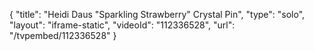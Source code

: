 {
    "title": "Heidi Daus \"Sparkling Strawberry\" Crystal Pin",
    "type": "solo",
    "layout": "iframe-static",
    "videoId": "112336528",
    "url": "\/tvpembed\/112336528"
}